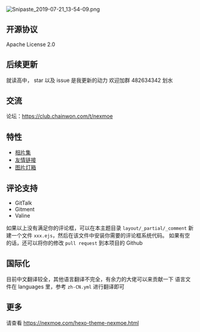 ![Snipaste_2019-07-21_13-54-09.png](https://i.loli.net/2019/07/21/5d34014060cf831071.png)

## 开源协议
Apache License 2.0

## 后续更新
就读高中，
star 以及 issue 是我更新的动力
欢迎加群 482634342 划水

## 交流
论坛：https://club.chainwon.com/t/nexmoe

## 特性
- [相片集](#相片集)
- [友情链接](#友情链接)
- [图片灯箱](#图片灯箱)

## 评论支持
- GitTalk
- Gitment
- Valine

如果以上没有满足你的评论框，可以在本主题目录 `layout/_partial/_comment` 新建一个文件 `xxx.ejs`，然后在该文件中安装你需要的评论框系统代码。
如果有空的话，还可以将你的修改 `pull request` 到本项目的 Github

## 国际化
目前中文翻译较全，其他语言翻译不完全，有余力的大佬可以来贡献一下
语言文件在 languages 里，参考 `zh-CN.yml` 进行翻译即可

## 更多
请查看 https://nexmoe.com/hexo-theme-nexmoe.html
